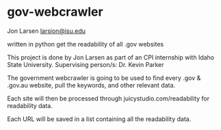 gov-webcrawler
==============

Jon Larsen <larsjon@isu.edu>

written in python
get the readability of all .gov websites

This project is done by Jon Larsen as part of an CPI internship with Idaho State University.
Supervising person/s: Dr. Kevin Parker


The government webcrawler is going to be used to find every .gov & .gov.au website, pull the keywords, and 
other relevant <meta> data. 

Each site will then be processed through juicystudio.com/readability for readability data. 

Each URL will be saved in a list containing all the readability data.
